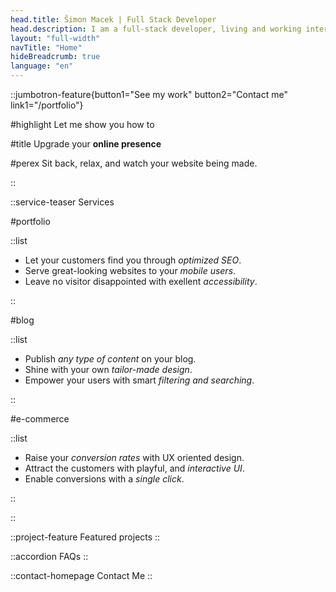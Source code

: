 ```yaml
---
head.title: Šimon Macek | Full Stack Developer
head.description: I am a full-stack developer, living and working internationally. I build websites for individuals and small businesses.
layout: "full-width"
navTitle: "Home"
hideBreadcrumb: true
language: "en"
---
```


::jumbotron-feature{button1="See my work" button2="Contact me" link1="/portfolio"}

#highlight
Let me show you how to

#title
Upgrade your **online presence**

#perex
Sit back, relax, and watch your website being made.

::

::service-teaser
Services

#portfolio

::list

- Let your customers find you through _optimized SEO_.
- Serve great-looking websites to your _mobile users_.
- Leave no visitor disappointed with exellent _accessibility_.

::

#blog

::list

- Publish _any type of content_ on your blog.
- Shine with your own _tailor-made design_.
- Empower your users with smart _filtering and searching_.

::

#e-commerce

::list

- Raise your _conversion rates_ with UX oriented design.
- Attract the customers with playful, and _interactive UI_.
- Enable conversions with a _single click_.

::

::

::project-feature
Featured projects
::

::accordion
FAQs
::

::contact-homepage
Contact Me
::
